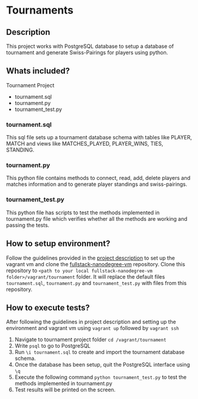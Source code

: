 # Tournaments
## Description
This project works with PostgreSQL database to setup a database of tournament and generate Swiss-Pairings for players using python.

## Whats included?
Tournament Project
- tournament.sql
- tournament.py
- tournament_test.py

### tournament.sql
This sql file sets up a tournament database schema with tables like PLAYER, MATCH and views like MATCHES_PLAYED, PLAYER_WINS, TIES, STANDING.

### tournament.py
This python file contains methods to connect, read, add, delete players and matches information and to generate player standings and swiss-pairings.  

### tournament_test.py
This python file has scripts to test the methods implemented in tournament.py file which verifies whether all the methods are working and passing the tests.

## How to setup environment?
Follow the guidelines provided in the [project description][1] to set up the vagrant vm and clone the [fullstack-nanodegree-vm][2] repository. Clone this repository to `<path to your local fullstack-nanodegree-vm folder>/vagrant/tournament` folder. It will replace the default files `tournament.sql`, `tournament.py` and `tournament_test.py` with files from this repository.

## How to execute tests?
After following the guidelines in project description and setting up the environment and vagrant vm using `vagrant up` followed by `vagrant ssh`
1. Navigate to tournament project folder `cd /vagrant/tournament`
2. Write `psql` to go to PostgreSQL
3. Run `\i tournament.sql` to create and import the tournament database schema.
4. Once the database has been setup, quit the PostgreSQL interface using `\q`
5. Execute the following command  `python tournament_test.py` to test the methods implemented in tournament.py
6. Test results will be printed on the screen.

[1]: https://docs.google.com/document/d/16IgOm4XprTaKxAa8w02y028oBECOoB1EI1ReddADEeY/pub?embedded=true
[2]: https://github.com/udacity/fullstack-nanodegree-vm
